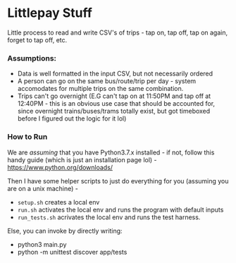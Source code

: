 # Littlepay Stuff

Little process to read and write CSV's of trips - tap on, tap off, tap on again, forget to tap off, etc.

### Assumptions:
- Data is well formatted in the input CSV, but not necessarily ordered
- A person can go on the same bus/route/trip per day - system accomodates for multiple trips on the same combination.
- Trips can't go overnight (E.G can't tap on at 11:50PM and tap off at 12:40PM - this is an obvious use case that should be accounted for, since overnight trains/buses/trams totally exist, but got timeboxed before I figured out the logic for it lol)

### How to Run
We are *assuming* that you have Python3.7.x installed - if not, follow this handy guide (which is just an installation page lol) - https://www.python.org/downloads/

Then I have some helper scripts to just do everything for you (assuming you are on a unix machine) - 
- `setup.sh` creates a local env
- `run.sh` activates the local env and runs the program with default inputs
- `run_tests.sh` acrivates the local env and runs the test harness.

Else, you can invoke by directly writing:
- python3 main.py
- python -m unittest discover app/tests

